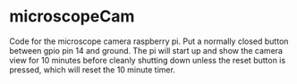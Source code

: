 # microscopeCam

Code for the microscope camera raspberry pi. Put a normally closed button between gpio pin 14 and ground. The pi will start up and show the camera view for 10 minutes before cleanly shutting down unless the reset button is pressed, which will reset the 10 minute timer.
